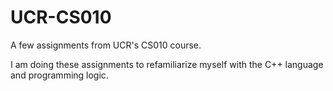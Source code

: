 # UCR-CS010
A few assignments from UCR's CS010 course.

I am doing these assignments to refamiliarize myself with the C++ language and programming logic.
